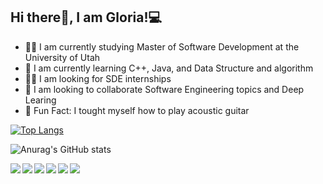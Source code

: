 ## Hi there👋, I am Gloria!💻 




<ul>
  <li>👩‍💻 I am currently studying Master of Software Development at the University of Utah</li>
  <li>👩‍ I am currently learning C++, Java, and Data Structure and algorithm</li>
  <li>👩‍💼 I am looking for SDE internships</li>
  <li>👯 I am looking to collaborate Software Engineering topics and Deep Learing </li>
  <li>🎸 Fun Fact: I tought myself how to play acoustic guitar</li> 
</ul
  

[![Top Langs](https://github-readme-stats.vercel.app/api/top-langs/?username=anuraghazra&layout=compact&theme=tokyonight)](https://github.com/anuraghazra/github-readme-stats)
 
![Anurag's GitHub stats](https://github-readme-stats.vercel.app/api?username=gloriadukuzeyesu&show_icons=true&theme=tokyonight&count_private=true&hide=prs,issues)
  
<img align="left" src="https://img.shields.io/badge/java-%23ED8B00.svg?style=for-the-badge&logo=java&logoColor=white"/> 

<img  align="left" src="https://img.shields.io/badge/python-3670A0?style=for-the-badge&logo=python&logoColor=ffdd54"/>

<img align="left" src="https://img.shields.io/badge/c++-%2300599C.svg?style=for-the-badge&logo=c%2B%2B&logoColor=white"/>
<img align="left" src="https://img.shields.io/badge/javascript-%23323330.svg?style=for-the-badge&logo=javascript&logoColor=%23F7DF1E" />

<img align="left" src="https://img.shields.io/badge/html5-%23E34F26.svg?style=for-the-badge&logo=html5&logoColor=white" />
<img  src="https://img.shields.io/badge/css3-%231572B6.svg?style=for-the-badge&logo=css3&logoColor=white" />
















